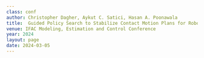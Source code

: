 ```yaml
---
class: conf
author: Christopher Dagher, Aykut C. Satici, Hasan A. Poonawala
title:  Guided Policy Search to Stabilize Contact Motion Plans for Robotic Manipulation
venue: IFAC Modeling, Estimation and Control Conference
year: 2024
layout: page
date: 2024-03-05
---
```

